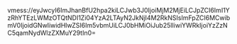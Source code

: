 vmess://eyJwcyI6ImJhanBfU2hpa2kiLCJwb3J0IjoiMjM2MjEiLCJpZCI6ImI1YzRhYTEzLWMzOTQtNDI1Zi04YzA2LTAyN2JkNjI4M2RkNSIsImFpZCI6MCwibmV0IjoidGNwIiwidHlwZSI6Im5vbmUiLCJ0bHMiOiJub25lIiwiYWRkIjoiYzZzNC5qamNydWlzZXMuY29tIn0=
